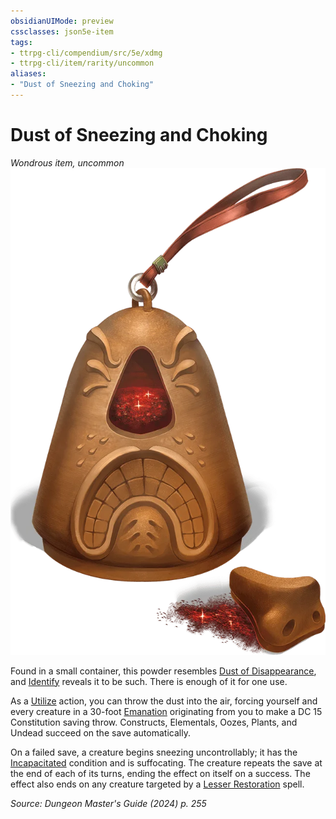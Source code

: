 ```yaml
---
obsidianUIMode: preview
cssclasses: json5e-item
tags:
- ttrpg-cli/compendium/src/5e/xdmg
- ttrpg-cli/item/rarity/uncommon
aliases: 
- "Dust of Sneezing and Choking"
---
```

# Dust of Sneezing and Choking
*Wondrous item, uncommon*  
![](3-Mechanics/CLI/items/img/dust-of-sneezing-and-choking.webp#right)


Found in a small container, this powder resembles [Dust of Disappearance](3-Mechanics/CLI/items/dust-of-disappearance-xdmg.md), and [Identify](3-Mechanics/CLI/spells/identify-xphb.md) reveals it to be such. There is enough of it for one use.

As a [Utilize](3-Mechanics/CLI/rules/actions.md#Utilize) action, you can throw the dust into the air, forcing yourself and every creature in a 30-foot [Emanation](3-Mechanics/CLI/rules/variant-rules/emanation-area-of-effect-xphb.md) originating from you to make a DC 15 Constitution saving throw. Constructs, Elementals, Oozes, Plants, and Undead succeed on the save automatically.

On a failed save, a creature begins sneezing uncontrollably; it has the [Incapacitated](3-Mechanics/CLI/rules/conditions.md#Incapacitated) condition and is suffocating. The creature repeats the save at the end of each of its turns, ending the effect on itself on a success. The effect also ends on any creature targeted by a [Lesser Restoration](3-Mechanics/CLI/spells/lesser-restoration-xphb.md) spell.

*Source: Dungeon Master's Guide (2024) p. 255*